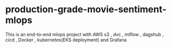 # production-grade-movie-sentiment-mlops
This is an end-to-end mlops project with AWS s3 , dvc , mlflow , dagshub , cicd , Docker , kubernetes(EKS deployment) and Grafana

